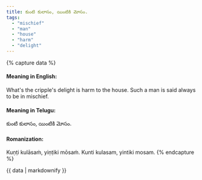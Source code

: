 ```yaml
---
title: కుంటి కులాసం, యింటికి మోసం.
tags:
  - "mischief"
  - "man"
  - "house"
  - "harm"
  - "delight"
---
```


{% capture data %}
#### Meaning in English:
What's the cripple's delight is harm to the house.
Such a man is said always to be in mischief.

#### Meaning in Telugu:
కుంటి కులాసం, యింటికి మోసం.

#### Romanization:
Kuṇṭi kulāsaṁ, yiṇṭiki mōsaṁ.
Kunti kulasam, yintiki mosam.
{% endcapture %}

{{ data | markdownify }}

